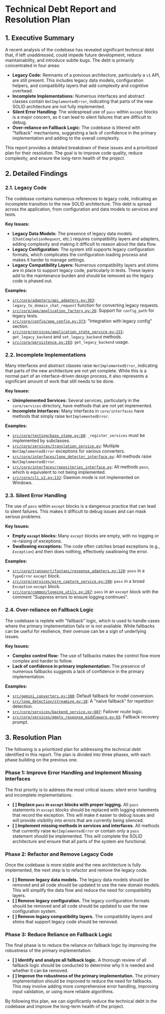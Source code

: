 # Technical Debt Report and Resolution Plan

## 1. Executive Summary

A recent analysis of the codebase has revealed significant technical debt that, if left unaddressed, could impede future development, reduce maintainability, and introduce subtle bugs. The debt is primarily concentrated in four areas:

*   **Legacy Code:** Remnants of a previous architecture, particularly a `v1` API, are still present. This includes legacy data models, configuration helpers, and compatibility layers that add complexity and cognitive overhead.
*   **Incomplete Implementations:** Numerous interfaces and abstract classes contain `NotImplementedError`, indicating that parts of the new SOLID architecture are not fully implemented.
*   **Silent Error Handling:** The widespread use of `pass` within `except` blocks is a major concern, as it can lead to silent failures that are difficult to debug.
*   **Over-reliance on Fallback Logic:** The codebase is littered with "fallback" mechanisms, suggesting a lack of confidence in the primary implementation and adding to the overall complexity.

This report provides a detailed breakdown of these issues and a prioritized plan for their resolution. The goal is to improve code quality, reduce complexity, and ensure the long-term health of the project.

## 2. Detailed Findings

### 2.1. Legacy Code

The codebase contains numerous references to legacy code, indicating an incomplete transition to the new SOLID architecture. This debt is spread across the application, from configuration and data models to services and tests.

**Key Issues:**

*   **Legacy Data Models:** The presence of legacy data models (`ChatCompletionRequest`, etc.) requires compatibility layers and adapters, adding complexity and making it difficult to reason about the data flow.
*   **Legacy Configuration:** The system still supports legacy configuration formats, which complicates the configuration loading process and makes it harder to manage settings.
*   **Legacy Compatibility Layers:** Numerous compatibility layers and shims are in place to support legacy code, particularly in tests. These layers add to the maintenance burden and should be removed as the legacy code is phased out.

**Examples:**

*   [`src/core/adapters/api_adapters.py:303`](src/core/adapters/api_adapters.py:303): `legacy_to_domain_chat_request` function for converting legacy requests.
*   [`src/core/app/application_factory.py:26`](src/core/app/application_factory.py:26): Support for `config_path` for legacy tests.
*   [`src/core/config/app_config.py:373`](src/core/config/app_config.py:373): "Integration with legacy config" section.
*   [`src/core/services/application_state_service.py:221`](src/core/services/application_state_service.py:221): `get_legacy_backend` and `set_legacy_backend` methods.
*   [`src/core/persistence.py:193`](src/core/persistence.py:193): `get_legacy_backend` usage.

### 2.2. Incomplete Implementations

Many interfaces and abstract classes raise `NotImplementedError`, indicating that parts of the new architecture are not yet complete. While this is a normal part of an interface-driven design process, it also represents a significant amount of work that still needs to be done.

**Key Issues:**

*   **Unimplemented Services:** Several services, particularly in the `core/services` directory, have methods that are not yet implemented.
*   **Incomplete Interfaces:** Many interfaces in `core/interfaces` have methods that simply raise `NotImplementedError`.

**Examples:**

*   [`src/core/testing/base_stage.py:68`](src/core/testing/base_stage.py:68): `_register_services` must be implemented by subclasses.
*   [`src/core/services/translation_service.py`](src/core/services/translation_service.py): Multiple `NotImplementedError` exceptions for various converters.
*   [`src/core/interfaces/loop_detector_interface.py`](src/core/interfaces/loop_detector_interface.py): All methods raise `NotImplementedError`.
*   [`src/core/interfaces/repositories_interface.py`](src/core/interfaces/repositories_interface.py): All methods `pass`, which is equivalent to not being implemented.
*   [`src/core/cli_v2.py:132`](src/core/cli_v2.py:132): Daemon mode is not implemented on Windows.

### 2.3. Silent Error Handling

The use of `pass` within `except` blocks is a dangerous practice that can lead to silent failures. This makes it difficult to debug issues and can mask serious problems.

**Key Issues:**

*   **Empty `except` blocks:** Many `except` blocks are empty, with no logging or re-raising of exceptions.
*   **Swallowing exceptions:** The code often catches broad exceptions (e.g., `Exception`) and then does nothing, effectively swallowing the error.

**Examples:**

*   [`src/core/transport/fastapi/response_adapters.py:120`](src/core/transport/fastapi/response_adapters.py:120): `pass` in a `TypeError` `except` block.
*   [`src/core/services/wire_capture_service.py:190`](src/core/services/wire_capture_service.py:190): `pass` in a broad `Exception` `except` block.
*   [`src/core/common/logging_utils.py:267`](src/core/common/logging_utils.py:267): `pass` in an `except` block with the comment "Suppress errors to ensure logging continues".

### 2.4. Over-reliance on Fallback Logic

The codebase is replete with "fallback" logic, which is used to handle cases where the primary implementation fails or is not available. While fallbacks can be useful for resilience, their overuse can be a sign of underlying issues.

**Key Issues:**

*   **Complex control flow:** The use of fallbacks makes the control flow more complex and harder to follow.
*   **Lack of confidence in primary implementation:** The presence of numerous fallbacks suggests a lack of confidence in the primary implementation.

**Examples:**

*   [`src/gemini_converters.py:380`](src/gemini_converters.py:380): Default fallback for model conversion.
*   [`src/loop_detection/streaming.py:18`](src/loop_detection/streaming.py:18): A "naive fallback" for repetition detection.
*   [`src/core/services/backend_service.py:607`](src/core/services/backend_service.py:607): Failover route logic.
*   [`src/core/services/empty_response_middleware.py:65`](src/core/services/empty_response_middleware.py:65): Fallback recovery prompt.

## 3. Resolution Plan

The following is a prioritized plan for addressing the technical debt identified in this report. The plan is divided into three phases, with each phase building on the previous one.

### Phase 1: Improve Error Handling and Implement Missing Interfaces

The first priority is to address the most critical issues: silent error handling and incomplete implementations.

*   **[ ] Replace `pass` in `except` blocks with proper logging.** All `pass` statements in `except` blocks should be replaced with logging statements that record the exception. This will make it easier to debug issues and will provide visibility into errors that are currently being silenced.
*   **[ ] Implement missing methods in services and interfaces.** All methods that currently raise `NotImplementedError` or contain only a `pass` statement should be implemented. This will complete the SOLID architecture and ensure that all parts of the system are functional.

### Phase 2: Refactor and Remove Legacy Code

Once the codebase is more stable and the new architecture is fully implemented, the next step is to refactor and remove the legacy code.

*   **[ ] Remove legacy data models.** The legacy data models should be removed and all code should be updated to use the new domain models. This will simplify the data flow and reduce the need for compatibility layers.
*   **[ ] Remove legacy configuration.** The legacy configuration formats should be removed and all code should be updated to use the new configuration system.
*   **[ ] Remove legacy compatibility layers.** The compatibility layers and shims that support legacy code should be removed.

### Phase 3: Reduce Reliance on Fallback Logic

The final phase is to reduce the reliance on fallback logic by improving the robustness of the primary implementation.

*   **[ ] Identify and analyze all fallback logic.** A thorough review of all fallback logic should be conducted to determine why it is needed and whether it can be removed.
*   **[ ] Improve the robustness of the primary implementation.** The primary implementation should be improved to reduce the need for fallbacks. This may involve adding more comprehensive error handling, improving input validation, or using more reliable algorithms.

By following this plan, we can significantly reduce the technical debt in the codebase and improve the long-term health of the project.
